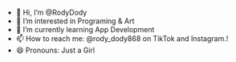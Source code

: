- 👋 Hi, I’m @RodyDody
- 👀 I’m interested in Programing & Art
- 🌱 I’m currently learning App Development
- 📫 How to reach me: @rody_dody868 on TikTok and Instagram.!
- 😄 Pronouns: Just a Girl

<!---
RodyDody/RodyDody is a ✨ special ✨ repository because its `README.md` (this file) appears on your GitHub profile.
You can click the Preview link to take a look at your changes.
--->
